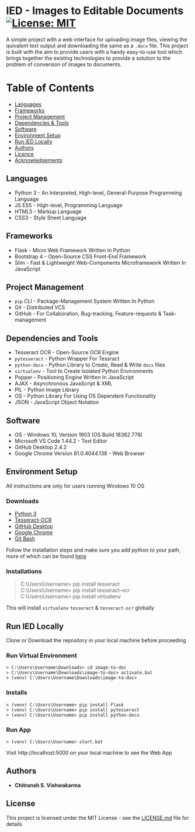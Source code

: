 # IED - Images to Editable Documents [![License: MIT](https://img.shields.io/badge/License-MIT-yellow.svg)](https://opensource.org/licenses/MIT)
A simple project with a web interface for uploading image files, viewing the quivalent text output and downloading the same as a `.docx` file. This project is built with the aim to provide users with a handy easy-to-use tool which brings together the existing technologies to provide a solution to the problem of conversion of images to documents.


# Table of Contents
- [Languages](#languages)
- [Frameworks](#frameworks)
- [Project Management](#project-management)
- [Dependencies & Tools](#dependencies-and-tools)
- [Software](#software)
- [Environment Setup](#environment-setup)
- [Run IED Locally](#run-ied-locally)
- [Authors](#authors)
- [Licence](#license)
- [Acknowledgements](#acknowledgements)

## Languages
  - Python 3 - An Interpreted, High-level, General-Purpose Programming Language 
  - JS ES5 - High-level, Programming Language
  - HTML5 - Markup Language
  - CSS3 - Style Sheet Language 
 
## Frameworks
  - Flask - Micro Web Framework Written In Python
  - Bootstrap 4 - Open-Source CSS Front-End Framework
  - Slim - Fast & Lightweight Web-Components Microframework Written In JavaScript

## Project Management
  - `pip` CLI - Package-Management System Written In Python
  - Git - Distributed VCS
  - GitHub - For Collaboration, Bug-tracking, Feature-requests & Task-management
  
## Dependencies and Tools
  - Tesseract OCR - Open-Source OCR Engine
  - `pytesseract` - Python Wrapper For Tessract 
  - `python-docx` - Python Library to Create, Read & Write `docx` files
  - `virtualenv` - Tool to Create Isolated Python Environments
  - Popper - Positioning Engine Written In JavaScript
  - AJAX - Asynchronous JavaScript & XML
  - PIL - Python Image Library
  - OS - Python Library For Using OS Dependent Functionality
  - JSON - JavaScript Object Notation 
  
## Software
  - OS - Windows 10, Version 1903 (OS Build 18362.778)
  - Microsoft VS Code 1.44.2 - Text Editor
  - GitHub Desktop 2.4.2
  - Google Chrome Version 81.0.4044.138 - Web Browser
  
## Environment Setup
All instructions are only for users running Windows 10 OS

### Downloads
- [Python 3](https://www.python.org/downloads/)
- [Tesseract-OCR](https://github.com/UB-Mannheim/tesseract/wiki)
- [GitHub Desktop](https://desktop.github.com/)
- [Google Chrome](https://www.google.com/chrome/)
- [Git Bash](https://git-scm.com/downloads)

Follow the installation steps and make sure you add python to your path, more of which can be found [here](https://geek-university.com/python/add-python-to-the-windows-path/)

### Installations

  > C:\Users\Username> pip install tesseract    
  > C:\Users\Username> pip install tesseract-ocr    
  > C:\Users\Username> pip install virtualenv    

This will install `virtualenv` `tesseract` & `tesseract-ocr` globally

## Run IED Locally
Clone or Download the repository in your local machine before proceeding
### Run Virtual Environment 
    > C:\Users\Username\Downloads> cd image-to-doc    
    > C:\Users\Username\Downloads\image-to-doc> activate.bat    
    > (venv) C:\Users\Username\Downloads\image-to-doc>    
### Installs 
    > (venv) C:\Users\Username> pip install Flask     
    > (venv) C:\Users\Username> pip install pytesseract    
    > (venv) C:\Users\Username> pip install python-docx      
### Run App
    > (venv) C:\Users\Username> start.bat  

Visit http://localhost:5000 on your local machine to see the Web App

## Authors
- **Chitransh S. Vishwakarma**

## License
This project is licensed under the MIT License - see the [LICENSE.md](LICENSE.md) file for details
